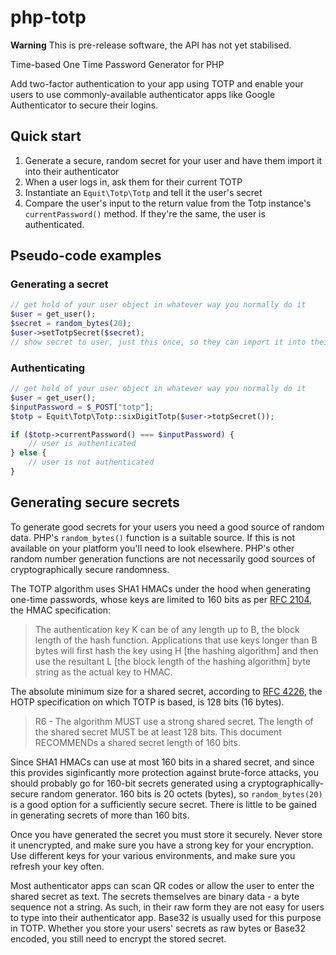 # php-totp

**Warning** This is pre-release software, the API has not yet stabilised.

Time-based One Time Password Generator for PHP

Add two-factor authentication to your app using TOTP and enable your users to use
commonly-available authenticator apps like Google Authenticator to secure their
logins.

## Quick start

1. Generate a secure, random secret for your user and have them import it into their
   authenticator
2. When a user logs in, ask them for their current TOTP
3. Instantiate an `Equit\Totp\Totp` and tell it the user's secret
4. Compare the user's input to the return value from the Totp instance's `currentPassword()`
   method. If they're the same, the user is authenticated.

## Pseudo-code examples

### Generating a secret
````php
// get hold of your user object in whatever way you normally do it
$user = get_user();
$secret = random_bytes(20);
$user->setTotpSecret($secret);
// show secret to user, just this once, so they can import it into their authetnicator app
````

### Authenticating
````php
// get hold of your user object in whatever way you normally do it
$user = get_user();
$inputPassword = $_POST["totp"];
$totp = Equit\Totp\Totp::sixDigitTotp($user->totpSecret());

if ($totp->currentPassword() === $inputPassword) {
    // user is authenticated
} else {
    // user is not authenticated
}
````

## Generating secure secrets

To generate good secrets for your users you need a good source of random data. PHP's `random_bytes()` function is a suitable source. If this is not available on your platform you'll need to look elsewhere. PHP's other random number generation functions are not necessarily good sources of cryptographically secure randomness.

The TOTP algorithm uses SHA1 HMACs under the hood when generating one-time passwords, whose keys are limited to 160 bits as per [RFC 2104](https://www.ietf.org/rfc/rfc2104.txt), the HMAC specification:

> The authentication key K can be of any length up to B, the block length of the hash function. Applications that use keys longer than B bytes will first hash the key using H [the hashing algorithm] and then use the resultant L [the block length of the hashing algorithm] byte string as the actual key to HMAC.

The absolute minimum size for a shared secret, according to [RFC 4226](https://www.ietf.org/rfc/rfc4226.txt), the HOTP specification on which TOTP is based, is 128 bits (16 bytes).

> R6 - The algorithm MUST use a strong shared secret.  The length of the shared secret MUST be at least 128 bits. This document RECOMMENDs a shared secret length of 160 bits.

Since SHA1 HMACs can use at most 160 bits in a shared secret, and since this provides siginficantly more protection against brute-force attacks, you should probably go for 160-bit secrets generated using a cryptographically-secure random generator. 160 bits is 20 octets (bytes), so `random_bytes(20)` is a good option for a sufficiently secure secret. There is little to be gained in generating secrets of more than 160 bits.

Once you have generated the secret you must store it securely. Never store it unencrypted, and make sure you have a strong key for your encryption. Use different keys for your various environments, and make sure you refresh your key often.

Most authenticator apps can scan QR codes or allow the user to enter the shared secret as text. The secrets themselves are binary data - a byte sequence not a string. As such, in their raw form they are not easy for users to type into their authenticator app. Base32 is usually used for this purpose in TOTP. Whether you store your users' secrets as raw bytes or Base32 encoded, you still need to encrypt the stored secret.
